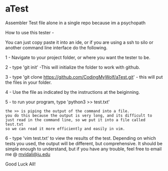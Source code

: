 # aTest
Assembler Test file alone in a single repo because im a psychopath

How to use this tester - 

You can just copy paste it into an ide, or if you are using a ssh to silo or another 
command line interface do the following.

1 - Navigate to your project folder, or where you want the tester to be.

2 - type 'git init'   -This will initialize the folder to work with github.

3 - type 'git clone https://github.com/CodingMyWolf/aTest.git' - this will put
    the files in your folder.

4 - Use the file as indicated by the instructions at the beiginning. 

5 - to run your program, type 'python3 <program> >> test.txt'
  
    the >> is piping the output of the command into a file.
    you do this because the output is very long, and its difficult to
    just read in the command line, so we put it into a file called test.txt
    so we can read it more efficiently and easily in vim.
    
6 - type 'vim test.txt' to view the results of the test. 
    Depending on which tests you used, the output will be different,
    but comprehensive. It should be simple enough to understand, but
    if you have any trouble, feel free to email me @ mvidali@iu.edu
    
Good Luck All!
